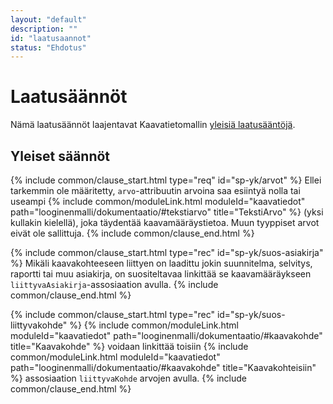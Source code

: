 ```yaml
---
layout: "default"
description: ""
id: "laatusaannot"
status: "Ehdotus"
---
```

# Laatusäännöt
Nämä laatusäännöt laajentavat Kaavatietomallin [yleisiä laatusääntöjä](../../looginenmalli/laatusaannot.html).

## Yleiset säännöt

{% include common/clause_start.html type="req" id="sp-yk/arvot" %}
Ellei tarkemmin ole määritetty, ```arvo```-attribuutin arvoina saa esiintyä nolla tai useampi {% include common/moduleLink.html moduleId="kaavatiedot" path="looginenmalli/dokumentaatio/#tekstiarvo" title="TekstiArvo" %} (yksi kullakin kielellä), joka täydentää kaavamääräystietoa. Muun tyyppiset arvot eivät ole sallittuja.
{% include common/clause_end.html %}

{% include common/clause_start.html type="rec" id="sp-yk/suos-asiakirja" %}
Mikäli kaavakohteeseen liittyen on laadittu jokin suunnitelma, selvitys, raportti tai muu asiakirja, on suositeltavaa linkittää se kaavamääräykseen ```liittyvaAsiakirja```-assosiaation avulla.
{% include common/clause_end.html %}

{% include common/clause_start.html type="rec" id="sp-yk/suos-liittyvakohde" %}
{% include common/moduleLink.html moduleId="kaavatiedot" path="looginenmalli/dokumentaatio/#kaavakohde" title="Kaavakohde" %} voidaan linkittää toisiin {% include common/moduleLink.html moduleId="kaavatiedot" path="looginenmalli/dokumentaatio/#kaavakohde" title="Kaavakohteisiin" %} assosiaation ```liittyvaKohde``` arvojen avulla.
{% include common/clause_end.html %}